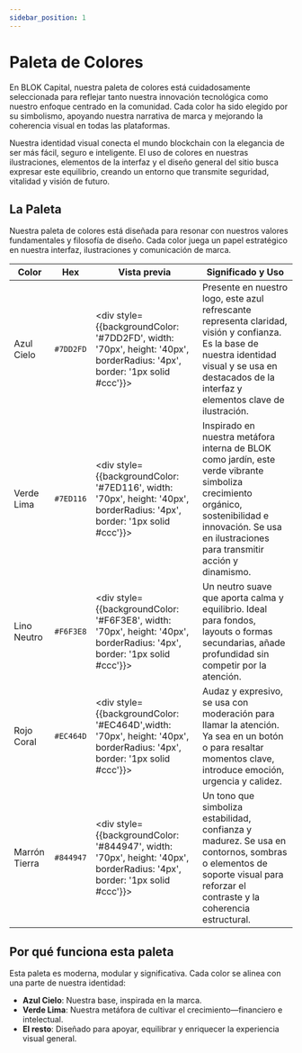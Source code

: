 ```yaml
---
sidebar_position: 1
---
```


# Paleta de Colores

En BLOK Capital, nuestra paleta de colores está cuidadosamente seleccionada para reflejar tanto nuestra innovación tecnológica como nuestro enfoque centrado en la comunidad. Cada color ha sido elegido por su simbolismo, apoyando nuestra narrativa de marca y mejorando la coherencia visual en todas las plataformas.

Nuestra identidad visual conecta el mundo blockchain con la elegancia de ser más fácil, seguro e inteligente. El uso de colores en nuestras ilustraciones, elementos de la interfaz y el diseño general del sitio busca expresar este equilibrio, creando un entorno que transmite seguridad, vitalidad y visión de futuro.

## La Paleta

Nuestra paleta de colores está diseñada para resonar con nuestros valores fundamentales y filosofía de diseño. Cada color juega un papel estratégico en nuestra interfaz, ilustraciones y comunicación de marca.

| Color         | Hex      | Vista previa                            | Significado y Uso |
|--------------|----------|-----------------------------------------|-------------------|
| Azul Cielo   | `#7DD2FD` | <div style={{backgroundColor: '#7DD2FD', width: '70px', height: '40px', borderRadius: '4px', border: '1px solid #ccc'}}></div> | Presente en nuestro logo, este azul refrescante representa claridad, visión y confianza. Es la base de nuestra identidad visual y se usa en destacados de la interfaz y elementos clave de ilustración. |
| Verde Lima   | `#7ED116` | <div style={{backgroundColor: '#7ED116', width: '70px', height: '40px', borderRadius: '4px', border: '1px solid #ccc'}}></div> | Inspirado en nuestra metáfora interna de BLOK como jardín, este verde vibrante simboliza crecimiento orgánico, sostenibilidad e innovación. Se usa en ilustraciones para transmitir acción y dinamismo. |
| Lino Neutro  | `#F6F3E8` | <div style={{backgroundColor: '#F6F3E8', width: '70px', height: '40px', borderRadius: '4px', border: '1px solid #ccc'}}></div> | Un neutro suave que aporta calma y equilibrio. Ideal para fondos, layouts o formas secundarias, añade profundidad sin competir por la atención. |
| Rojo Coral   | `#EC464D` | <div style={{backgroundColor: '#EC464D',width: '70px', height: '40px', borderRadius: '4px', border: '1px solid #ccc'}}></div> | Audaz y expresivo, se usa con moderación para llamar la atención. Ya sea en un botón o para resaltar momentos clave, introduce emoción, urgencia y calidez. |
| Marrón Tierra| `#844947` | <div style={{backgroundColor: '#844947', width: '70px', height: '40px', borderRadius: '4px', border: '1px solid #ccc'}}></div> | Un tono que simboliza estabilidad, confianza y madurez. Se usa en contornos, sombras o elementos de soporte visual para reforzar el contraste y la coherencia estructural. |


## Por qué funciona esta paleta

Esta paleta es moderna, modular y significativa. Cada color se alinea con una parte de nuestra identidad:

- **Azul Cielo**: Nuestra base, inspirada en la marca.
- **Verde Lima**: Nuestra metáfora de cultivar el crecimiento—financiero e intelectual.
- **El resto**: Diseñado para apoyar, equilibrar y enriquecer la experiencia visual general. 